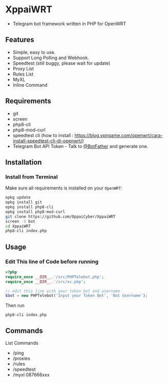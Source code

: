 # XppaiWRT
- Telegram bot framework written in PHP for OpenWRT

## Features

* Simple, easy to use.
* Support Long Polling and Webhook.
* Speedtest (still buggy, please wait for update)
* Proxy List
* Rules List
* MyXL
* Inline Command

## Requirements
- git
- screen
- php8-cli
- php8-mod-curl
- speedtest cli (how to install : https://blog.vpngame.com/openwrt/cara-install-speedtest-cli-di-openwrt/)
- Telegram Bot API Token - Talk to [@BotFather](https://telegram.me/@BotFather) and generate one.

## Installation
### Install from Terminal

Make sure all requirements is installed on your `OpenWRT`:

```bash
opkg update
opkg install git
opkg install php8-cli
opkg install php8-mod-curl
git clone https://github.com/OppaiCyber/XppaiWRT
screen -S bot
cd XppaiWRT
php8-cli index.php
```


## Usage


### Edit This line of Code before running
```php
<?php
require_once __DIR__.'/src/PHPTelebot.php';
require_once __DIR__.'/src/xc.php';

// edit this line with your token bot and username
$bot = new PHPTelebot('Input your Token Bot', 'Bot Username');
```
Then run
```shell
php8-cli index.php
```


## Commands

List Commands
* /ping
* /proxies
* /rules
* /speedtest
* /myxl 087666xxx
